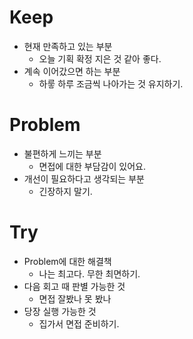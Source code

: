 # Keep

- 현재 만족하고 있는 부분
  - 오늘 기획 확정 지은 것 같아 좋다.
- 계속 이어갔으면 하는 부분
  - 하뤃 하루 조금씩 나아가는 것 유지하기.

# Problem

- 불편하게 느끼는 부분
  - 면접에 대한 부담감이 있어요.
- 개선이 필요하다고 생각되는 부분
  - 긴장하지 말기.

# Try

- Problem에 대한 해결책
  - 나는 최고다. 무한 최면하기.
- 다음 회고 때 판별 가능한 것
  - 면접 잘봤나 못 봤나
- 당장 실행 가능한 것
  - 집가서 면접 준비하기.
